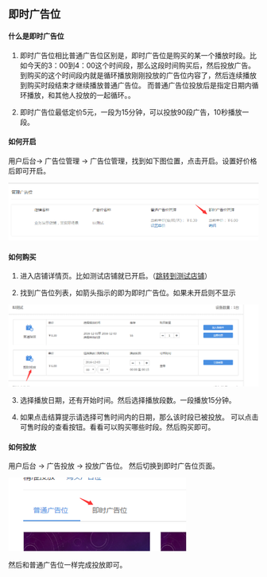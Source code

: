 ## 即时广告位

#### 什么是即时广告位

1. 即时广告位相比普通广告位区别是，即时广告位是购买的某一个播放时段。比如今天的3：00到4：00这个时间段，那么这段时间购买后，然后投放广告。 到购买的这个时间段内就是循环播放刚刚投放的广告位内容了，然后连续播放到购买时段结束才继续播放普通广告位。 而普通广告位投放后是指定日期内循环播放，和其他人投放的一起循环。。

2. 即时广告位最低定价5元，一段为15分钟，可以投放90段广告，10秒播放一段。

#### 如何开启

 用户后台-> 广告位管理 -> 广告位管理，找到如下图位置，点击开启。设置好价格后即可开启。

 ![](/assets/QQ截图20161203181708.png)


#### 如何购买

1. 进入店铺详情页。比如测试店铺就已开启。（[跳转到测试店铺](http://www.naertui.com/index/show-shop-detail/96670194008390)）

2. 找到广告位列表，如箭头指示的即为即时广告位。如果未开启则不显示

 ![](/assets/QQ截图20161203182502.png)

3. 选择播放日期，还有开始时间。然后选择播放段数。一段播放15分钟。

4. 如果点击结算提示请选择可售时间内的日期，那么该时段已被投放。 可以点击可售时段的查看按钮。看看可以购买哪些时段。然后购买即可。


#### 如何投放

 用户后台 -> 广告投放 -> 投放广告位。 然后切换到即时广告位页面。

 ![](/assets/QQ截图20161203181855.png)

然后和普通广告位一样完成投放即可。


